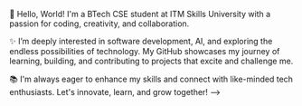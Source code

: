 👋 Hello, World! I'm a BTech CSE student at ITM Skills University with a passion for coding, creativity, and collaboration.

✨ I’m deeply interested in software development, AI, and exploring the endless possibilities of technology. My GitHub showcases my journey of learning, building, and contributing to projects that excite and challenge me.

📚 I'm always eager to enhance my skills and connect with like-minded tech enthusiasts. Let's innovate, learn, and grow together!
-->
